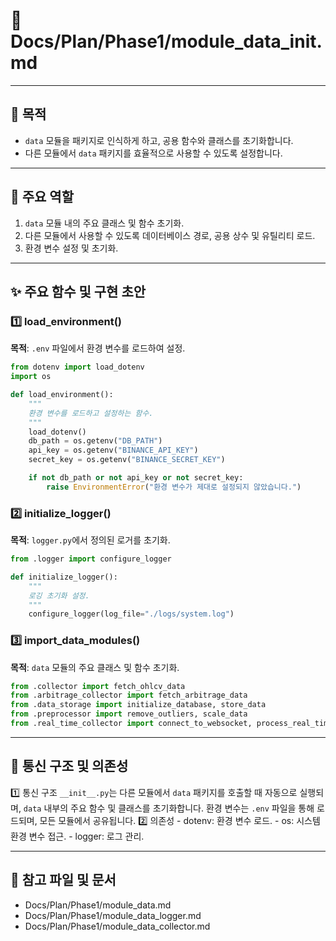 # 📁 Docs/Plan/Phase1/module_data_init.md

---

## 📌 목적
- `data` 모듈을 패키지로 인식하게 하고, 공용 함수와 클래스를 초기화합니다.
- 다른 모듈에서 `data` 패키지를 효율적으로 사용할 수 있도록 설정합니다.

---

## 📄 주요 역할
1. `data` 모듈 내의 주요 클래스 및 함수 초기화.
2. 다른 모듈에서 사용할 수 있도록 데이터베이스 경로, 공용 상수 및 유틸리티 로드.
3. 환경 변수 설정 및 초기화.

---

## ✨ 주요 함수 및 구현 초안

### 1️⃣ load_environment()
**목적**: `.env` 파일에서 환경 변수를 로드하여 설정.

```python
from dotenv import load_dotenv
import os

def load_environment():
    """
    환경 변수를 로드하고 설정하는 함수.
    """
    load_dotenv()
    db_path = os.getenv("DB_PATH")
    api_key = os.getenv("BINANCE_API_KEY")
    secret_key = os.getenv("BINANCE_SECRET_KEY")

    if not db_path or not api_key or not secret_key:
        raise EnvironmentError("환경 변수가 제대로 설정되지 않았습니다.")
```

### 2️⃣ initialize_logger()
**목적**: `logger.py`에서 정의된 로거를 초기화.

```python
from .logger import configure_logger

def initialize_logger():
    """
    로깅 초기화 설정.
    """
    configure_logger(log_file="./logs/system.log")
```

### 3️⃣ import_data_modules()
**목적**: `data` 모듈의 주요 클래스 및 함수 초기화.

```python
from .collector import fetch_ohlcv_data
from .arbitrage_collector import fetch_arbitrage_data
from .data_storage import initialize_database, store_data
from .preprocessor import remove_outliers, scale_data
from .real_time_collector import connect_to_websocket, process_real_time_data
```

---

## 📄 통신 구조 및 의존성
1️⃣ 통신 구조
`__init__.py`는 다른 모듈에서 `data` 패키지를 호출할 때 자동으로 실행되며, `data` 내부의 주요 함수 및 클래스를 초기화합니다.
환경 변수는 `.env` 파일을 통해 로드되며, 모든 모듈에서 공유됩니다.
2️⃣ 의존성
    - dotenv: 환경 변수 로드.
    - os: 시스템 환경 변수 접근.
    - logger: 로그 관리.

---

## 🔗 참고 파일 및 문서
- Docs/Plan/Phase1/module_data.md
- Docs/Plan/Phase1/module_data_logger.md
- Docs/Plan/Phase1/module_data_collector.md
